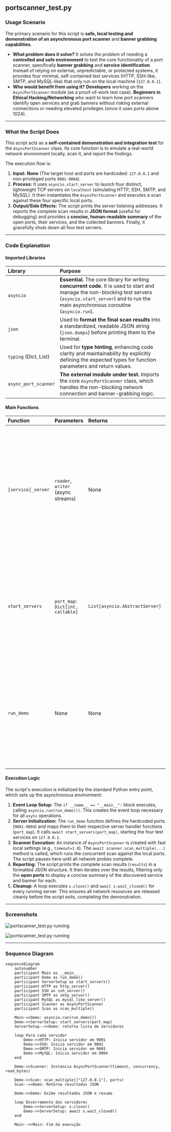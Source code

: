 ## portscanner_test.py

### Usage Scenario

The primary scenario for this script is **safe, local testing and demonstration of an asynchronous port scanner** and **banner grabbing capabilities**.

* **What problem does it solve?** It solves the problem of needing a **controlled and safe environment** to test the core functionality of a port scanner, specifically **banner grabbing** and **service identification**. Instead of relying on external, unpredictable, or protected systems, it provides four minimal, self-contained test services (HTTP, SSH-like, SMTP, and MySQL-like) that only run on the local machine (`127.0.0.1`).
* **Who would benefit from using it?** **Developers** working on the `AsyncPortScanner` module (as a proof-of-work test case). **Beginners in Ethical Hacking/Networking** who want to learn how port scanners identify open services and grab banners without risking external connections or needing elevated privileges (since it uses ports above 1024).

---

### What the Script Does

This script acts as a **self-contained demonstration and integration test** for the `AsyncPortScanner` class. Its core function is to emulate a real-world network environment locally, scan it, and report the findings.

The execution flow is:

1.  **Input:** **None** (The target host and ports are hardcoded: `127.0.0.1` and non-privileged ports `9001-9004`).
2.  **Process:** It uses `asyncio.start_server` to launch four distinct, lightweight TCP servers on `localhost` (simulating HTTP, SSH, SMTP, and MySQL). It then instantiates the `AsyncPortScanner` and executes a scan against these four specific local ports.
3.  **Output/Side Effects:** The script prints the server listening addresses. It reports the complete scan results in **JSON format** (useful for debugging) and provides a **concise, human-readable summary** of the open ports, their services, and the collected banners. Finally, it gracefully shuts down all four test servers.

---

### Code Explanation

#### Imported Libraries

| Library | Purpose |
| :--- | :--- |
| `asyncio` | **Essential.** The core library for writing **concurrent code**. It is used to start and manage the non-blocking test servers (`asyncio.start_server`) and to run the main asynchronous coroutine (`asyncio.run`). |
| `json` | Used to **format the final scan results** into a standardized, readable JSON string (`json.dumps`) before printing them to the terminal. |
| `typing` (Dict, List) | Used for **type hinting**, enhancing code clarity and maintainability by explicitly defining the expected types for function parameters and return values. |
| `async_port_scanner` | **The external module under test.** Imports the core `AsyncPortScanner` class, which handles the non-blocking network connection and banner-grabbing logic. |

#### Main Functions

| Function | Parameters | Returns | Purpose |
| :--- | :--- | :--- | :--- |
| `[service]_server` | `reader`, `writer` (async streams) | None | Four distinct functions (`http_server`, `ssh_server`, etc.) that act as minimal TCP handlers. Each is designed to send a specific, protocol-mimicking banner or response upon connection, allowing the scanner to grab it. |
| `start_servers` | `port_map`: `Dict[int, callable]` | `List[asyncio.AbstractServer]` | A utility function that iterates through the provided port-to-handler map, binding and launching the asynchronous TCP servers on `127.0.0.1`. It returns the server objects for later cleanup. |
| `run_demo` | None | None | The **main asynchronous coroutine** that manages the entire demonstration flow: server startup, scanner instantiation, scan execution, result reporting, and graceful server shutdown. |

#### Execution Logic

The script's execution is initialized by the standard Python entry point, which sets up the asynchronous environment:

1.  **Event Loop Setup:** The `if __name__ == "__main__":` block executes, calling `asyncio.run(run_demo())`. This creates the event loop necessary for all `async` operations.
2.  **Server Initialization:** The `run_demo` function defines the hardcoded ports (`9001-9004`) and maps them to their respective server handler functions (`port_map`). It calls `await start_servers(port_map)`, starting the four test services on `127.0.0.1`.
3.  **Scanner Execution:** An instance of `AsyncPortScanner` is created with fast local settings (e.g., `timeout=1.0`). The `await scanner.scan_multiple(...)` method is called, which runs the concurrent scan against the local ports. The script pauses here until all network probes complete.
4.  **Reporting:** The script prints the complete scan results (`results`) in a formatted JSON structure. It then iterates over the results, filtering only the **open ports** to display a concise summary of the discovered service and banner for each.
5.  **Cleanup:** A loop executes `s.close()` and `await s.wait_closed()` for every running server. This ensures all network resources are released cleanly before the script exits, completing the demonstration.
          
---

### Screenshots

![portscanner_test.py running](../imgs/portscanner_test.png)

![portscanner_test.py running](../imgs/portscanner_test2.png)

---

### Sequence Diagram

```mermaid
sequenceDiagram
    autonumber
    participant Main as __main__
    participant Demo as run_demo()
    participant ServerSetup as start_servers()
    participant HTTP as http_server()
    participant SSH as ssh_server()
    participant SMTP as smtp_server()
    participant MySQL as mysql_like_server()
    participant Scanner as AsyncPortScanner
    participant Scan as scan_multiple()

    Main->>Demo: asyncio.run(run_demo())
    Demo->>ServerSetup: start_servers(port_map)
    ServerSetup-->>Demo: retorna lista de servidores

    loop Para cada servidor
        Demo->>HTTP: Inicia servidor em 9001
        Demo->>SSH: Inicia servidor em 9002
        Demo->>SMTP: Inicia servidor em 9003
        Demo->>MySQL: Inicia servidor em 9004
    end

    Demo->>Scanner: Instancia AsyncPortScanner(timeout, concurrency, read_bytes)

    Demo->>Scan: scan_multiple(["127.0.0.1"], ports)
    Scan-->>Demo: Retorna resultados JSON

    Demo->>Demo: Exibe resultados JSON e resumo

    loop Encerramento dos servidores
        Demo->>ServerSetup: s.close()
        Demo->>ServerSetup: await s.wait_closed()
    end

    Main-->>Main: Fim da execução